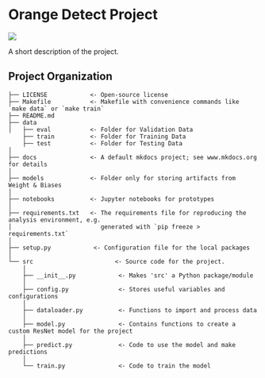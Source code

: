 # Orange Detect Project

<a target="_blank" href="https://cookiecutter-data-science.drivendata.org/">
    <img src="https://img.shields.io/badge/CCDS-Project%20template-328F97?logo=cookiecutter" />
</a>

A short description of the project.

## Project Organization

```
├── LICENSE            <- Open-source license 
├── Makefile           <- Makefile with convenience commands like `make data` or `make train`
├── README.md 
├── data
│   ├── eval           <- Folder for Validation Data
    ├── train          <- Folder for Training Data
    ├── test           <- Folder for Testing Data
│
├── docs               <- A default mkdocs project; see www.mkdocs.org for details
│
├── models             <- Folder only for storing artifacts from Weight & Biases
│
├── notebooks          <- Jupyter notebooks for prototypes
│
├── requirements.txt   <- The requirements file for reproducing the analysis environment, e.g.
│                         generated with `pip freeze > requirements.txt`
│
├── setup.py            <- Configuration file for the local packages
│
└── src                       <- Source code for the project.
    │
    ├── __init__.py            <- Makes 'src' a Python package/module
    │
    ├── config.py              <- Stores useful variables and configurations
    │
    ├── dataloader.py          <- Functions to import and process data
    │
    ├── model.py               <- Contains functions to create a custom ResNet model for the project
    │
    ├── predict.py             <- Code to use the model and make predictions
    │
    └── train.py               <- Code to train the model

```


